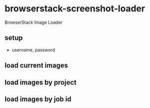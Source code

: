 # browserstack-screenshot-loader
BrowserStack Image Loader

## setup
- username, password

## load current images


## load images by project


## load images by job id
